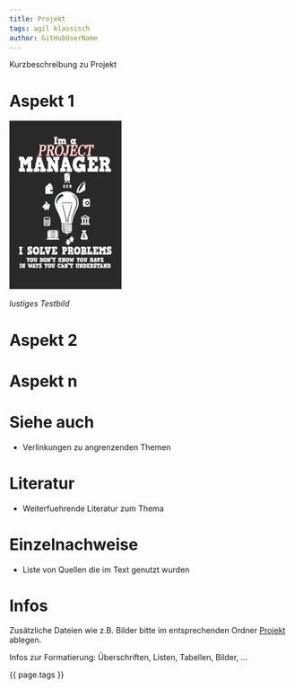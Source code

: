 ```yaml
---
title: Projekt
tags: agil klassisch
author: GitHubUserName
---
```


Kurzbeschreibung zu Projekt


# Aspekt 1

![Beispielabbildung](Projekt/test-file.jpg)

*lustiges Testbild*

# Aspekt 2

# Aspekt n


# Siehe auch

* Verlinkungen zu angrenzenden Themen

# Literatur

* Weiterfuehrende Literatur zum Thema

# Einzelnachweise

* Liste von Quellen die im Text genutzt wurden


# Infos
Zusätzliche Dateien wie z.B. Bilder bitte im entsprechenden Ordner [Projekt](Projekt) ablegen.

Infos zur Formatierung: Überschriften, Listen, Tabellen, Bilder, ...

{{ page.tags }}
